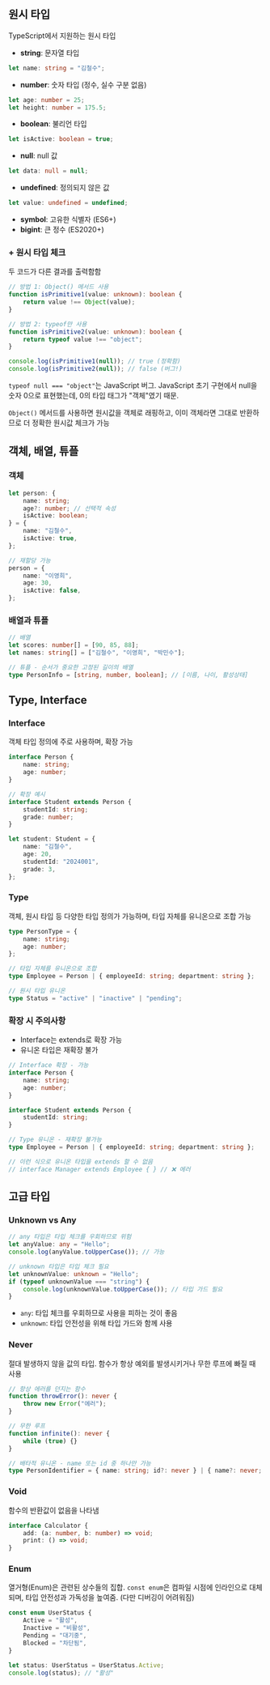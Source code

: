 ## 원시 타입

TypeScript에서 지원하는 원시 타입

-   **string**: 문자열 타입

```typescript
let name: string = "김철수";
```

-   **number**: 숫자 타입 (정수, 실수 구분 없음)

```typescript
let age: number = 25;
let height: number = 175.5;
```

-   **boolean**: 불리언 타입

```typescript
let isActive: boolean = true;
```

-   **null**: null 값

```typescript
let data: null = null;
```

-   **undefined**: 정의되지 않은 값

```typescript
let value: undefined = undefined;
```

-   **symbol**: 고유한 식별자 (ES6+)
-   **bigint**: 큰 정수 (ES2020+)

### + 원시 타입 체크

두 코드가 다른 결과를 출력함함

```typescript
// 방법 1: Object() 메서드 사용
function isPrimitive1(value: unknown): boolean {
    return value !== Object(value);
}

// 방법 2: typeof만 사용
function isPrimitive2(value: unknown): boolean {
    return typeof value !== "object";
}

console.log(isPrimitive1(null)); // true (정확함)
console.log(isPrimitive2(null)); // false (버그!)
```

`typeof null === "object"`는 JavaScript 버그.
JavaScript 초기 구현에서 null을 숫자 0으로 표현했는데, 0의 타입 태그가 "객체"였기 때문.

`Object()` 메서드를 사용하면 원시값을 객체로 래핑하고, 이미 객체라면 그대로 반환하므로 더 정확한 원시값 체크가 가능

## 객체, 배열, 튜플

### 객체

```typescript
let person: {
    name: string;
    age?: number; // 선택적 속성
    isActive: boolean;
} = {
    name: "김철수",
    isActive: true,
};

// 재할당 가능
person = {
    name: "이영희",
    age: 30,
    isActive: false,
};
```

### 배열과 튜플

```typescript
// 배열
let scores: number[] = [90, 85, 88];
let names: string[] = ["김철수", "이영희", "박민수"];

// 튜플 - 순서가 중요한 고정된 길이의 배열
type PersonInfo = [string, number, boolean]; // [이름, 나이, 활성상태]
```

## Type, Interface

### Interface

객체 타입 정의에 주로 사용하며, 확장 가능

```typescript
interface Person {
    name: string;
    age: number;
}

// 확장 예시
interface Student extends Person {
    studentId: string;
    grade: number;
}

let student: Student = {
    name: "김철수",
    age: 20,
    studentId: "2024001",
    grade: 3,
};
```

### Type

객체, 원시 타입 등 다양한 타입 정의가 가능하며, 타입 자체를 유니온으로 조합 가능

```typescript
type PersonType = {
    name: string;
    age: number;
};

// 타입 자체를 유니온으로 조합
type Employee = Person | { employeeId: string; department: string };

// 원시 타입 유니온
type Status = "active" | "inactive" | "pending";
```

### 확장 시 주의사항

-   Interface는 extends로 확장 가능
-   유니온 타입은 재확장 불가

```typescript
// Interface 확장 - 가능
interface Person {
    name: string;
    age: number;
}

interface Student extends Person {
    studentId: string;
}

// Type 유니온 - 재확장 불가능
type Employee = Person | { employeeId: string; department: string };

// 이런 식으로 유니온 타입을 extends 할 수 없음
// interface Manager extends Employee { } // ❌ 에러
```

## 고급 타입

### Unknown vs Any

```typescript
// any 타입은 타입 체크를 우회하므로 위험
let anyValue: any = "Hello";
console.log(anyValue.toUpperCase()); // 가능

// unknown 타입은 타입 체크 필요
let unknownValue: unknown = "Hello";
if (typeof unknownValue === "string") {
    console.log(unknownValue.toUpperCase()); // 타입 가드 필요
}
```

-   `any`: 타입 체크를 우회하므로 사용을 피하는 것이 좋음
-   `unknown`: 타입 안전성을 위해 타입 가드와 함께 사용

### Never

절대 발생하지 않을 값의 타입. 함수가 항상 예외를 발생시키거나 무한 루프에 빠질 때 사용

```typescript
// 항상 에러를 던지는 함수
function throwError(): never {
    throw new Error("에러");
}

// 무한 루프
function infinite(): never {
    while (true) {}
}

// 배타적 유니온 - name 또는 id 중 하나만 가능
type PersonIdentifier = { name: string; id?: never } | { name?: never; id: number };
```

### Void

함수의 반환값이 없음을 나타냄

```typescript
interface Calculator {
    add: (a: number, b: number) => void;
    print: () => void;
}
```

### Enum

열거형(Enum)은 관련된 상수들의 집합. `const enum`은 컴파일 시점에 인라인으로 대체되며, 타입 안전성과 가독성을 높여줌.
(다만 디버깅이 어려워짐)

```typescript
const enum UserStatus {
    Active = "활성",
    Inactive = "비활성",
    Pending = "대기중",
    Blocked = "차단됨",
}

let status: UserStatus = UserStatus.Active;
console.log(status); // "활성"
```
